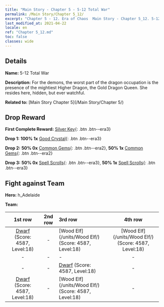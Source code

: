 ```yaml
---
title: "Main Story - Chapter 5 - 5-12 Total War"
permalink: /Main Story/Chapter 5_12/
excerpt: "Chapter 5 - 12. Era of Chaos  Main Story - Chapter 5_12. 5-12 Total War"
last_modified_at: 2021-04-22
locale: en
ref: "Chapter 5_12.md"
toc: false
classes: wide
---
```


## Details

 **Name:** 5-12 Total War

 **Description:** For the demons, the worst part of the dragon occupation is the presence of the mightiest Higher Dragon, the Gold Dragon Queen. She resides here, hidden, but ever watchful.

 **Related to:** [Main Story Chapter 5](/Main Story/Chapter 5/)

## Drop Reward

 **First Complete Reward:** [Silver Key](/Items/con_693/){: .btn .btn--era3}

 **Drop 1:** **100% 1x** [Good Crystal](/Items/mat_17/){: .btn .btn--era3}

 **Drop 2:** **50% 0x** [Common Gems](/Items/mat_10/){: .btn .btn--era2}, **50% 1x** [Common Gems](/Items/mat_10/){: .btn .btn--era2}

 **Drop 3:** **50% 0x** [Spell Scrolls](/Items/con_694/){: .btn .btn--era3}, **50% 1x** [Spell Scrolls](/Items/con_694/){: .btn .btn--era3}


## Fight against Team
 **Hero:** h_Adelaide

 **Team:**


  | 1st row | 2nd row | 3rd row | 4th row |
  |:----:|:----:|:----|:----:|
  | [Dwarf](/units/Dwarf/) (Score: 4587, Level:18)  | - | [Wood Elf](/units/Wood Elf/) (Score: 4587, Level:18)  | [Wood Elf](/units/Wood Elf/) (Score: 4587, Level:18)  |
  | - | - | - | - |
  | - | - | [Dwarf](/units/Dwarf/) (Score: 4587, Level:18)  | - |
  | [Dwarf](/units/Dwarf/) (Score: 4587, Level:18)  | - | [Wood Elf](/units/Wood Elf/) (Score: 4587, Level:18)  | - |


